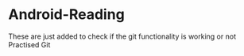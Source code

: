 # Android-Reading

These are just added to check if the git functionality is working or not
Practised Git
